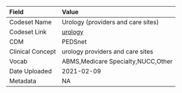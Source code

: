 |Field            |Value                              |
|:----------------|:----------------------------------|
|Codeset Name     |Urology (providers and care sites) |
|Codeset Link     |[urology](https://github.com/PEDSnet/Variable-Dictionary/blob/main/visits/urology.csv)|
|CDM              |PEDSnet                            |
|Clinical Concept |urology providers and care sites   |
|Vocab            |ABMS,Medicare Specialty,NUCC,Other |
|Date Uploaded    |2021-02-09                         |
|Metadata         |NA                                 |
